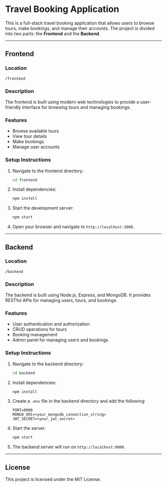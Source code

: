 # Travel Booking Application

This is a full-stack travel booking application that allows users to browse tours, make bookings, and manage their accounts. The project is divided into two parts: the **Frontend** and the **Backend**.

---

## Frontend

### Location
`/frontend`

### Description
The frontend is built using modern web technologies to provide a user-friendly interface for browsing tours and managing bookings.

### Features
- Browse available tours
- View tour details
- Make bookings
- Manage user accounts

### Setup Instructions
1. Navigate to the frontend directory:
   ```bash
   cd frontend
   ```
2. Install dependencies:
   ```bash
   npm install
   ```
3. Start the development server:
   ```bash
   npm start
   ```
4. Open your browser and navigate to `http://localhost:3000`.

---

## Backend

### Location
`/backend`

### Description
The backend is built using Node.js, Express, and MongoDB. It provides RESTful APIs for managing users, tours, and bookings.

### Features
- User authentication and authorization
- CRUD operations for tours
- Booking management
- Admin panel for managing users and bookings

### Setup Instructions
1. Navigate to the backend directory:
   ```bash
   cd backend
   ```
2. Install dependencies:
   ```bash
   npm install
   ```
3. Create a `.env` file in the backend directory and add the following:
   ```
   PORT=8000
   MONGO_URI=<your_mongodb_connection_string>
   JWT_SECRET=<your_jwt_secret>
   ```
4. Start the server:
   ```bash
   npm start
   ```
5. The backend server will run on `http://localhost:8000`.

---

## License
This project is licensed under the MIT License.
